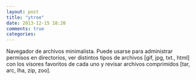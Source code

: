 ```yaml
---
layout: post
title: "ytree"
date: 2013-12-15 18:20
comments: true
categories: 
---
```

Navegador de archivos minimalista. Puede usarse para administrar permisos en directorios, ver distintos tipos de archivos [gif, jpg, txt., html] con los visores favoritos de cada uno y revisar archivos comprimidos [tar, arc, lha, zip, zoo].

